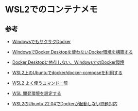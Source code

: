 # WSL2でのコンテナメモ

## 参考

* [WindowsでもサクサクDocker](https://zenn.dev/rhene/articles/docker-on-wsl2-without-docker-desktop)

* [WIndowsでDocker Desktopを使わないDocker環境を構築する](https://blog.jp.square-enix.com/iteng-blog/posts/00024-wsl2-docker-ce/)

* [Docker Desktopに依存しない、WindowsでのDocker環境](https://qiita.com/ohtsuka1317/items/617a865b8a9d4fb67989)
* [WSL2上のUbuntuでdocker/docker-composeを利用する](https://qiita.com/na-777/items/617fc64d512f20b8e457)

* [WSL2 よく使うコマンド一覧](https://qiita.com/matsujirushi/items/08e7d3940c5ad35a2462)

* [WSL 開発環境を設定する](https://learn.microsoft.com/ja-jp/windows/wsl/setup/environment?source=recommendations#update-and-upgrade-packages)

* [WSL2のUbuntu 22.04でDockerが起動しない問題対応](https://qiita.com/motoJinC25/items/c6fbb10f00230f6a5a97
)